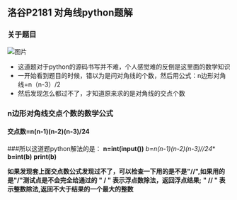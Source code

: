 
## 洛谷P2181 对角线python题解
### 关于题目
![图片](https://user-images.githubusercontent.com/91021948/151704897-a62f0df8-9734-41bd-b510-c2e8e5d50f61.png)

- 这道题对于python的源码书写并不难，个人感觉难的反倒是这里面的数学知识
- 一开始看到题目的时候，错以为是问对角线的个数，然后用公式：n边形对角线=n（n-3）/2
- 然后发现怎么都过不了，才知道原来求的是对角线的交点个数

### n边形对角线交点个数的数学公式
#### 交点数=n(n-1)(n-2)(n-3)/24

###所以这道题python解法的是：
**n=int(input())**
**b=n*(n-1)*(n-2)*(n-3)//24**
**b=int(b)**
**print(b)**

**如果发现套上面交点数公式发现过不了，可以检查一下用的是不是"//",如果用的是"/"测试点是不会完全给通过的**
**" / "  表示浮点数除法，返回浮点结果;**
**" // " 表示整数除法,返回不大于结果的一个最大的整数**
